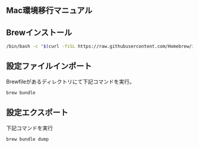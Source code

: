 ## Mac環境移行マニュアル

## Brewインストール

```sh
/bin/bash -c "$(curl -fsSL https://raw.githubusercontent.com/Homebrew/install/HEAD/install.sh)"
```

## 設定ファイルインポート

Brewfileがあるディレクトリにて下記コマンドを実行。

```sh
brew bundle
```

## 設定エクスポート

下記コマンドを実行

```sh
brew bundle dump
```